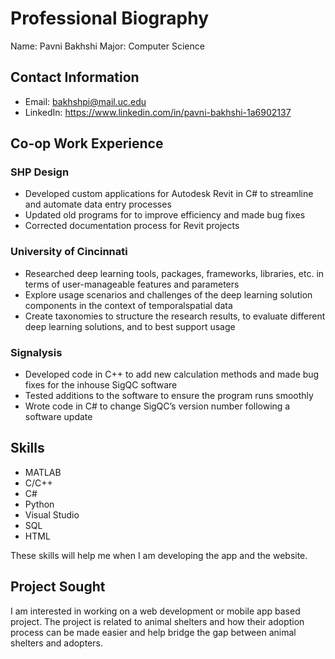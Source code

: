 # Professional Biography
Name: Pavni Bakhshi
Major: Computer Science
## Contact Information
- Email: bakhshpi@mail.uc.edu
- LinkedIn: https://www.linkedin.com/in/pavni-bakhshi-1a6902137

## Co-op Work Experience
### SHP Design
- Developed custom applications for Autodesk Revit in C# to streamline and automate data entry processes
- Updated old programs for to improve efficiency and made bug fixes
- Corrected documentation process for Revit projects

### University of Cincinnati
- Researched deep learning tools, packages, frameworks, libraries, etc. in terms of user-manageable features
and parameters
- Explore usage scenarios and challenges of the deep learning solution components in the context of temporalspatial
data
- Create taxonomies to structure the research results, to evaluate different deep learning solutions, and to best
support usage


### Signalysis
- Developed code in C++ to add new calculation methods and made bug fixes for the inhouse SigQC software
- Tested additions to the software to ensure the program runs smoothly
- Wrote code in C# to change SigQC’s version number following a software update

## Skills
- MATLAB
- C/C++
- C#
- Python
- Visual Studio
- SQL
- HTML

These skills will help me when I am developing the app and the website. 

## Project Sought
I am interested in working on a web development or mobile app based project. The project is related to animal shelters and how their adoption process can be made easier and help bridge the gap between animal shelters and adopters. 